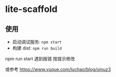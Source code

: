 # lite-scaffold

## 使用

- 启动调试服务: `npm start`
- 构建 dist: `npm run build`

npm run start 遇到报错 按提示修改

或参考 https://www.yuque.com/luchao/blog/oinuz3